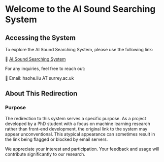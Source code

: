 # Welcome to the AI Sound Searching System

## Accessing the System

To explore the AI Sound Searching System, please use the following link:

🔗 [AI Sound Searching System](http://8.tcp.eu.ngrok.io:20184)

For any inquiries, feel free to reach out:

📧 Email: haohe.liu AT surrey.ac.uk

## About This Redirection

### Purpose
The redirection to this system serves a specific purpose. As a project developed by a PhD student with a focus on machine learning research rather than front-end development, the original link to the system may appear unconventional. This atypical appearance can sometimes result in the link being flagged or blocked by email servers.

We appreciate your interest and participation. Your feedback and usage will contribute significantly to our research.
